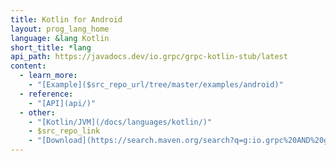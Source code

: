 ```yaml
---
title: Kotlin for Android
layout: prog_lang_home
language: &lang Kotlin
short_title: *lang
api_path: https://javadocs.dev/io.grpc/grpc-kotlin-stub/latest
content:
  - learn_more:
    - "[Example]($src_repo_url/tree/master/examples/android)"
  - reference:
    - "[API](api/)"
  - other:
    - "[Kotlin/JVM](/docs/languages/kotlin/)"
    - $src_repo_link
    - "[Download](https://search.maven.org/search?q=g:io.grpc%20AND%20grpc-kotlin)"
---
```

